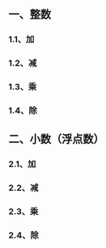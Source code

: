 

## 一、整数

### 1.1、加





### 1.2、减





### 1.3、乘





### 1.4、除





## 二、小数（浮点数）



### 2.1、加













### 2.2、减





### 2.3、乘





### 2.4、除

